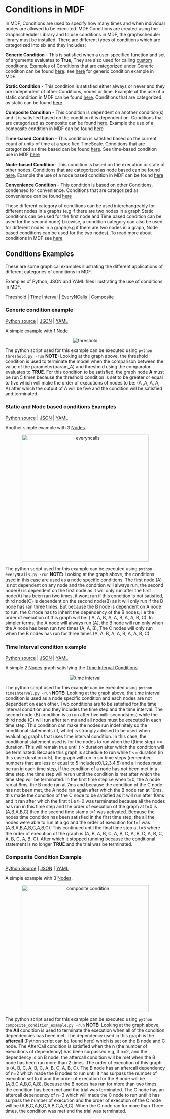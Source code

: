 # Conditions in MDF

In MDF, Conditions are used to specify how many times and when individual nodes are allowed to be executed. MDF Conditions are created using the Graphscheduler Library and to use conditions in MDF, the graphscheduler library must be installed. There are different types of conditions which are categorized into six and they includes:

**Generic Condition** - This is satisfied when a user-specified function and set of arguments evaluates to **True**, They are also used for calling [custom conditions](https://kmantel.github.io/graph-scheduler/Condition.html#condition-custom). Examples of Conditions that are categorized under Generic condition can be found [here](https://kmantel.github.io/graph-scheduler/Condition.html#conditions-generic). see [here](https://github.com/ModECI/MDF/blob/main/examples/MDF/conditions/threshold.py) for generic condition example in MDF.

**Static Condition** - This condition is satisfied either always or never and they are independent of other Conditions, nodes or time. Example of the use of a static condition in MDF can be found [here](https://github.com/ModECI/MDF/blob/main/examples/MDF/conditions/everyNCalls.py). Conditions that are categorized as static can be found [here](https://kmantel.github.io/graph-scheduler/Condition.html#conditions-static)

**Composite Condition** - This condition is dependent on another condition(s) and it is satisfied based on the condition it is dependent on. Conditions that are categorized as composite can be found [here](https://kmantel.github.io/graph-scheduler/Condition.html#conditions-composite). Example the use of a composite condition in MDF can be found [here](composite_condition_example)

**Time-based Condition** - This condition is satisfied based on the current count of units of time at a specified TimeScale. Conditions that are categorized as time based can be found [here](https://kmantel.github.io/graph-scheduler/Condition.html#conditions-time-based). See time-based condition use in MDF [here](https://github.com/ModECI/MDF/blob/main/examples/MDF/conditions/timeInterval.py)

**Node-based Condition**- This condition is based on the execution or state of other nodes. Conditions that are categorized as node based can be found [here](https://kmantel.github.io/graph-scheduler/Condition.html#conditions-node-based). Example the use of a node based condition in MDF can be found [here](https://github.com/ModECI/MDF/blob/main/examples/MDF/conditions/everyNCalls.py)

**Convenience Condition** - This condition is based on other Conditions, condensed for convenience. Conditions that are categorized as convenience can be found [here](https://kmantel.github.io/graph-scheduler/Condition.html#conditions-convenience)

These different category of conditions can be used interchangeably for different nodes in a graphs (e.g if there are two nodes in a graph Static conditions can be used for the first node and Time based condition can be used for the second node) Likewise, a condition category  can also be used for different nodes in a graph(e.g if there are two nodes in a graph, Node based conditions can be used for the two nodes). To read more about conditions in MDF see [here](https://kmantel.github.io/graph-scheduler/Condition.html)


## Conditions Examples

These are some graphical examples illustrating the different applications of different categories of conditions in MDF.

Examples of Python, JSON and YAML files illustrating the use of conditions in MDF.

[Threshold](#threshold-example) | [Time Interval](#time-interval-example) | [EveryNCalls](#everyncalls-example) | [Composite](#composite-example)
### Generic condition example

[Python source](threshold.py)  | [JSON](threshold_condition.json) | [YAML](threshold_condition.yaml)

A simple example with 1 [Node](../../../docs/README.md#node)

<p align="center"><img src="images/threshold.png" alt="threshold"/></p>

The python script used for this example can be executed using `python threshold.py -run`
**NOTE:** Looking at the graph above, the threshold condition is used to terminate the model when the comparison between the value of the parameter(param_A) and threshold using the comparator evaluates to **TRUE**. For this condition to be satisfied, the graph node **A** must be run 5 times because the threshold condition is set to be greater or equal to five which will make the order of executions of nodes to be: (A ,A, A, A, A) after which the output of A will be five and the condition will be satisfied and terminated.


###  Static and Node based conditions Examples

[Python source](everyNCalls.py) | [JSON](everyncalls_condition.json) | [YAML](everyncalls_condition.yaml)

Another simple example with 3 [Nodes](../../../docs/README.md#node).

<p align="center"><img width="400" src="images/everyncalls.png" alt="everyncalls"/></p>

The python script used for this example can be executed using `python everyNCalls.py -run`
**NOTE:** Looking at the graph above, the conditions used in this case are used as a node specific conditions. The first node (A) is not dependent on any node and the condition will always run, the second node(B) is dependent on the first node as it will only run after the first node(A) has been ran two times, it wont run if this condition is not satisfied, third node(C) is dependent on the second node(B) as it will only run if the B node has ran three times. But because the B node is dependent on A node to run, the C node has to inherit the dependency of the B nodes, i.e the order of execution of this graph will be: ( A, A, B, A, A, B, A, A, B, C). In simpler terms, the A node will always run (A), the B node will run only when the A node has been run two times (A, A, B), The C nodes will only run when the B nodes has run for three times (A, A, B, A, A, B, A, A, B, C)

### Time Interval condition example

[Python source](timeInterval.py) | [JSON](timeinterval_condition.json) | [YAML](timeinterval_condition.yaml)

A simple 2 [Nodes](../../../docs/README.md#node) graph satisfying the [ Time Interval Conditions](https://kmantel.github.io/graph-scheduler/Condition.html#graph_scheduler.condition.TimeInterval)

<p align="center"><img src="images/timeinterval.png" alt="time interval"/></p>

The python script used for this example can be executed using `python timeInterval.py -run`
**NOTE:** Looking at the graph above, the time interval condition is used as a node specific condition and each nodes are not dependent on each other. Two conditions are to be satisfied for the time interval condition and they includes the time step and the time interval. The second node (B) condition is to run after five milli-seconds(ms) while the third node (C) will run after ten ms and all nodes must be executed in each time step. This condition can make the nodes run indefinitely so the conditional statements (if, while) is strongly advised to be used when evaluating graphs that uses time interval condition. In this case, the conditional statement used is for the nodes to run when the t(time step) <= duration. This  will remain true until t > duration after which the condition will be terminated. Because this graph is schedule to run while t <= duration (in this case duration = 5), the graph will run in six time steps (remember, numbers that are less or equal to 5 includes:0,1,2,3,4,5) and all nodes must be run in each time step, if the condition of a node has not been met in a time step, the time step will rerun until the condition is met after which the time step will be terminated. In the first time step i.e when t=0, the A node ran at 6ms, the B node ran at 7ms and because the condition of the C node has not been met, the A node ran again after which the B node ran at 10ms, this made the condition of the C node to be satisfied as it will run after 10ms and it ran after which the first t i.e t=0 was terminated because all the nodes has ran in this time step and the order of execution of the graph at t=0 is (A,B,A,B,C) then the second time stamp t=1 was activated. Because the nodes time condition has been satisfied in the first time step, the all the nodes were able to run at a go and the order of execution for t=1 was (A,B,A,B,A,B,C,A,B,C). This continued until the final time step at t=5 where the order of execution of the graph is (A, B, A, B, C, A, B, C, A, B, C, A, B, C, A, B, C, A, B, C). After which it stopped running because the conditional statement is no longer **TRUE** and the trial was be terminated.



### Composite Condition Example

[Python Source](composite_condition_example.py) | [JSON](Composite_mdf_condition.json) | [YAML](Composite_mdf_condition.yaml)

A simple example with 3 [Nodes](../../../docs/README.md#node).

<p align="center"><img width="400" src="images/composite_example.png" alt="composite condition"/></p>


The python script used for this example can be executed using `python composite_condition_example.py -run`
**NOTE:** Looking at the graph above, the **All** condition is used to terminate the execution when all of the condition dependencies has been met. The dependency used in this graph is the **aftercall** (Python script can be found [here](composite_condition_example.py)) which is set on the B node and C node. The AfterCall condition is satisfied when the n (the number of executions of dependency) has been surpassed e.g, if n=2, and the dependency is on B node, the aftercall condition will be met when the B node has been run more than 2 times. The order of execution of this graph is (A, B, C, A, B, C, A, B, C, A, B, C). The B node has an aftercall dependency of n=2 which made the B nodes to run until it has surpass the number of execution set to it and the order of execution for the B node will be (A,B,C,A,B,C,A,B). Because the B nodes has run for more than two times, the condition has been met and the trial was terminated. The C node has an aftercall dependency of n=3 which will made the C node to run until it has surpass the number of execution and the order of execution of the C node will be (A,B,C,A,B,C,A,B,C,A,B,C). When the C node ran for more than Three times, the condition was met and the trial was terminated.
